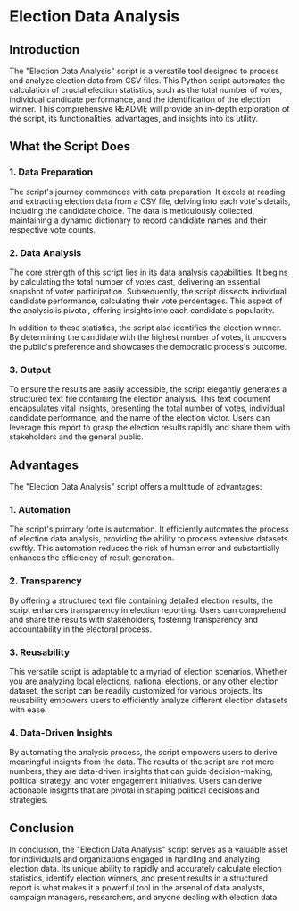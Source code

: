# Election Data Analysis

## Introduction

The "Election Data Analysis" script is a versatile tool designed to process and analyze election data from CSV files. This Python script automates the calculation of crucial election statistics, such as the total number of votes, individual candidate performance, and the identification of the election winner. This comprehensive README will provide an in-depth exploration of the script, its functionalities, advantages, and insights into its utility.

## What the Script Does

### 1. Data Preparation

The script's journey commences with data preparation. It excels at reading and extracting election data from a CSV file, delving into each vote's details, including the candidate choice. The data is meticulously collected, maintaining a dynamic dictionary to record candidate names and their respective vote counts.

### 2. Data Analysis

The core strength of this script lies in its data analysis capabilities. It begins by calculating the total number of votes cast, delivering an essential snapshot of voter participation. Subsequently, the script dissects individual candidate performance, calculating their vote percentages. This aspect of the analysis is pivotal, offering insights into each candidate's popularity.

In addition to these statistics, the script also identifies the election winner. By determining the candidate with the highest number of votes, it uncovers the public's preference and showcases the democratic process's outcome.

### 3. Output

To ensure the results are easily accessible, the script elegantly generates a structured text file containing the election analysis. This text document encapsulates vital insights, presenting the total number of votes, individual candidate performance, and the name of the election victor. Users can leverage this report to grasp the election results rapidly and share them with stakeholders and the general public.

## Advantages

The "Election Data Analysis" script offers a multitude of advantages:

### 1. Automation

The script's primary forte is automation. It efficiently automates the process of election data analysis, providing the ability to process extensive datasets swiftly. This automation reduces the risk of human error and substantially enhances the efficiency of result generation.

### 2. Transparency

By offering a structured text file containing detailed election results, the script enhances transparency in election reporting. Users can comprehend and share the results with stakeholders, fostering transparency and accountability in the electoral process.

### 3. Reusability

This versatile script is adaptable to a myriad of election scenarios. Whether you are analyzing local elections, national elections, or any other election dataset, the script can be readily customized for various projects. Its reusability empowers users to efficiently analyze different election datasets with ease.

### 4. Data-Driven Insights

By automating the analysis process, the script empowers users to derive meaningful insights from the data. The results of the script are not mere numbers; they are data-driven insights that can guide decision-making, political strategy, and voter engagement initiatives. Users can derive actionable insights that are pivotal in shaping political decisions and strategies.


## Conclusion

In conclusion, the "Election Data Analysis" script serves as a valuable asset for individuals and organizations engaged in handling and analyzing election data. Its unique ability to rapidly and accurately calculate election statistics, identify election winners, and present results in a structured report is what makes it a powerful tool in the arsenal of data analysts, campaign managers, researchers, and anyone dealing with election data.